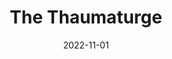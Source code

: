 ---
active: true
title: "The Thaumaturge"
date: 2022-11-01
description: "Landing page for a game"
links: {
    github: "",
    prod: "https://thaumaturgethegame.com/",
    dev: "",
}
image: {
    url: "",
    alt: "redacted",
}
tags: [
    "Vite", "TailwindCSS","Wordpress", "ACF", "AlpineJS",
]
---